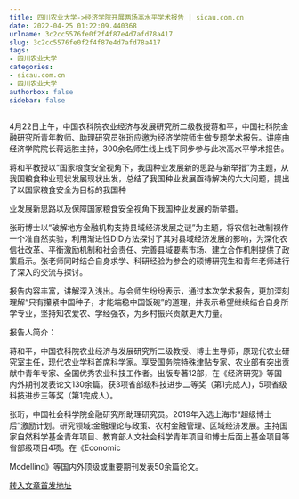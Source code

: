 ```yaml
---
title: 四川农业大学->经济学院开展两场高水平学术报告 | sicau.com.cn
date: 2022-04-25 01:22:09.440368
urlname: 3c2cc5576fe0f2f4f87e4d7afd78a417
slug: 3c2cc5576fe0f2f4f87e4d7afd78a417
tags: 
- 四川农业大学
categories:
- sicau.com.cn
- 四川农业大学
authorbox: false
sidebar: false
---
```

4月22日上午，中国农科院农业经济与发展研究所二级教授蒋和平，中国社科院金融研究所青年教师、助理研究员张珩应邀为经济学院师生做专题学术报告。讲座由经济学院院长蒋远胜主持，300余名师生线上线下同步参与此次高水平学术报告。

蒋和平教授以“国家粮食安全视角下，我国种业发展新的思路与新举措”为主题，从我国粮食种业现状发展现状出发，总结了我国种业发展亟待解决的六大问题，提出了以国家粮食安全为目标的我国种
<!--more-->
业发展新思路以及保障国家粮食安全视角下我国种业发展的新举措。

张珩博士以“破解地方金融机构支持县域经济发展之谜”为主题，将农信社改制视作一个准自然实验，利用渐进性DID方法探讨了其对县域经济发展的影响，为深化农信社改革、平衡激励机制和社会责任、完善县域要素市场、建立合作机制提供了政策启示。张老师同时结合自身求学、科研经验为参会的硕博研究生和青年老师进行了深入的交流与探讨。

报告内容丰富，讲解深入浅出。与会师生纷纷表示，通过本次学术报告，更加深刻理解“只有攥紧中国种子，才能端稳中国饭碗”的道理，并表示希望继续结合自身所学专业，坚持知农爱农、学经强农，为乡村振兴贡献更大力量。

报告人简介：

蒋和平，中国农科院农业经济与发展研究所二级教授、博士生导师，原现代农业研究室主任，现代农业学科首席科学家。享受国务院特殊津贴专家、农业部有突出贡献中青年专家、全国优秀农业科技工作者。出版专著12部，在《经济研究》等国内外期刊发表论文130余篇。获3项省部级科技进步二等奖（第1完成人)，5项省级科技进步三等奖（第1完成人）。

张珩，中国社会科学院金融研究所助理研究员。2019年入选上海市“超级博士后”激励计划。研究领域:金融理论与政策、农村金融管理、区域经济发展。主持国家自然科学基金青年项目、教育部人文社会科学青年项目和博士后面上基金项目等省部级项目4项。在《Economic

Modelling》等国内外顶级或重要期刊发表50余篇论文。



[转入文章首发地址](https://news.sicau.edu.cn/info/1078/67479.htm)